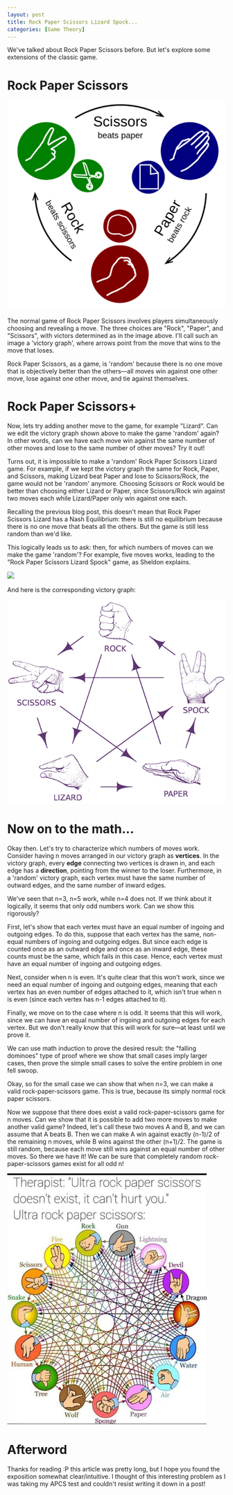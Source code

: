 ```yaml
---
layout: post
title: Rock Paper Scissors Lizard Spock...
categories: [Game Theory]
---
```


We've talked about Rock Paper Scissors before. But let's explore some extensions of the classic game.
    
<!--
<script>window.texme = { style: 'none' }</script>
<script src="https://cdn.jsdelivr.net/npm/texme@1.2.2"></script>

<textarea>
-->

# Rock Paper Scissors

![](/images/rps.png)

The normal game of Rock Paper Scissors involves players simultaneously choosing and revealing a move. The three choices are "Rock", "Paper", and "Scissors", with victors determined as in the image above. I'll call such an image a 'victory graph', where arrows point from the move that wins to the move that loses. 

Rock Paper Scissors, as a game, is 'random' because there is no one move that is objectively better than the others—all moves win against one other move, lose against one other move, and tie against themselves. 

# Rock Paper Scissors+

Now, lets try adding another move to the game, for example "Lizard". Can we edit the victory graph shown above to make the game 'random' again? In other words, can we have each move win against the same number of other moves and lose to the same number of other moves? Try it out!

Turns out, it is impossible to make a 'random' Rock Paper Scissors Lizard game. For example, if we kept the victory graph the same for Rock, Paper, and Scissors, making Lizard beat Paper and lose to Scissors/Rock, the game would not be 'random' anymore. Choosing Scissors or Rock would be better than choosing either Lizard or Paper, since Scissors/Rock win against two moves each while Lizard/Paper only win against one each. 

Recalling the previous blog post, this doesn't mean that Rock Paper Scissors Lizard has a Nash Equilibrium: there is still no equilibrium because there is no one move that beats all the others. But the game is still less random than we'd like. 

This logically leads us to ask: then, for which numbers of moves can we make the game 'random'? For example, five moves works, leading to the "Rock Paper Scissors Lizard Spock" game, as Sheldon explains.

![](https://3.bp.blogspot.com/-_HkliKF4asQ/T8GhKKyekNI/AAAAAAAAGkI/Wt3tixiCl5w/s1600/tumblr_le88b8tGf31qfey7lo1_500.jpg)

And here is the corresponding victory graph:

![](/images/rpsls.jpeg)

# Now on to the math...

Okay then. Let's try to characterize which numbers of moves work. Consider having n moves arranged in our victory graph as **vertices**. In the victory graph, every **edge** connecting two vertices is drawn in, and each edge has a **direction**, pointing from the winner to the loser. Furthermore, in a 'random' victory graph, each vertex must have the same number of outward edges, and the same number of inward edges. 

We've seen that n=3, n=5 work, while n=4 does not. If we think about it logically, it seems that only odd numbers work. Can we show this rigorously?

First, let's show that each vertex must have an equal number of ingoing and outgoing edges. To do this, suppose that each vertex has the same, non-equal numbers of ingoing and outgoing edges. But since each edge is counted once as an outward edge and once as an inward edge, these counts must be the same, which fails in this case. Hence, each vertex must have an equal number of ingoing and outgoing edges.

Next, consider when n is even. It's quite clear that this won't work, since we need an equal number of ingoing and outgoing edges, meaning that each vertex has an even number of edges attached to it, which isn't true when n is even (since each vertex has n-1 edges attached to it).

Finally, we move on to the case where n is odd. It seems that this will work, since we can have an equal number of ingoing and outgoing edges for each vertex. But we don't really know that this will work for sure—at least until we prove it. 

We can use math induction to prove the desired result: the "falling dominoes" type of proof where we show that small cases imply larger cases, then prove the simple small cases to solve the entire problem in one fell swoop.

Okay, so for the small case we can show that when n=3, we can make a valid rock-paper-scissors game. This is true, because its simply normal rock paper scissors. 

Now we suppose that there does exist a valid rock-paper-scissors game for n moves. Can we show that it is possible to add two more moves to make another valid game? Indeed, let's call these two moves A and B, and we can assume that A beats B. Then we can make A win against exactly (n-1)/2 of the remaining n moves, while B wins against the other (n+1)/2. The game is still random, because each move still wins against an equal number of other moves. So there we have it! We can be sure that completely random rock-paper-scissors games exist for all odd n!

![](/images/urps.png)

# Afterword

Thanks for reading :P this article was pretty long, but I hope you found the exposition somewhat clear/intuitive. I thought of this interesting problem as I was taking my APCS test and couldn't resist writing it down in a post!

<!--</textarea>-->